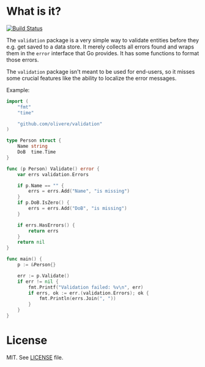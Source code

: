 # What is it?

[![Build Status](https://travis-ci.org/olivere/validation.svg?branch=master)](https://travis-ci.org/olivere/validation)

The `validation` package is a very simple way to validate entities before they e.g. get saved to a data store. It merely collects all errors found and wraps them in the `error` interface that Go provides. It has some functions to format those errors.

The `validation` package isn't meant to be used for end-users, so it misses some crucial features like the ability to localize the error messages.

Example:

```go
import (
    "fmt"
	"time"

	"github.com/olivere/validation"
)

type Person struct {
	Name string
	DoB  time.Time
}

func (p Person) Validate() error {
	var errs validation.Errors

	if p.Name == "" {
		errs = errs.Add("Name", "is missing")
	}
	if p.DoB.IsZero() {
		errs = errs.Add("DoB", "is missing")
	}

	if errs.HasErrors() {
		return errs
	}
	return nil
}

func main() {
	p := &Person{}

	err := p.Validate()
	if err != nil {
		fmt.Printf("Validation failed: %v\n", err)
		if errs, ok := err.(validation.Errors); ok {
			fmt.Println(errs.Join(", "))
		}
	}
}
```

# License

MIT. See [LICENSE](https://github.com/olivere/nullable/blob/master/LICENSE) file.
